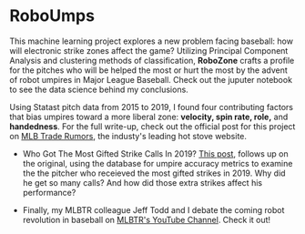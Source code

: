 # RoboUmps

This machine learning project explores a new problem facing baseball: how will electronic strike zones affect the game? Utilizing Principal Component Analysis and clustering methods of classification, <b>RoboZone</b> crafts a profile for the pitches who will be helped the most or hurt the most by the advent of robot umpires in Major League Baseball. Check out the juputer notebook to see the data science behind my conclusions. 

Using Statast pitch data from 2015 to 2019, I found four contributing factors that bias umpires toward a more liberal zone: <b>velocity, spin rate, role,</b> and <b>handedness</b>. For the full write-up, check out the official post for this project on <a href="https://www.mlbtraderumors.com/2020/04/which-pitchers-should-fear-robot-umpires.html">MLB Trade Rumors</a>, the industy's leading hot stove website.

- Who Got The Most Gifted Strike Calls In 2019? <a href="https://www.mlbtraderumors.com/2020/05/the-pitcher-to-receive-the-most-extra-strikes-in-2019-was.html">This post</a>, follows up on the original, using the database for umpire accuracy metrics to examine the the pitcher who receieved the most gifted strikes in 2019. Why did he get so many calls? And how did those extra strikes affect his performance? 

- Finally, my MLBTR colleague Jeff Todd and I debate the coming robot revolution in baseball on <a href="https://www.youtube.com/watch?v=tJHb3DfJsxs ">MLBTR's YouTube Channel</a>. Check it out!
